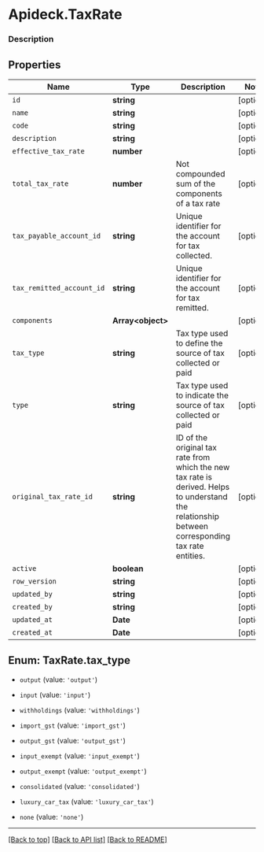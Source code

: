 # Apideck.TaxRate

### Description

## Properties
Name | Type | Description | Notes
------------ | ------------- | ------------- | -------------
`id` | **string** |  | [optional] 
`name` | **string** |  | [optional] 
`code` | **string** |  | [optional] 
`description` | **string** |  | [optional] 
`effective_tax_rate` | **number** |  | [optional] 
`total_tax_rate` | **number** | Not compounded sum of the components of a tax rate | [optional] 
`tax_payable_account_id` | **string** | Unique identifier for the account for tax collected. | [optional] 
`tax_remitted_account_id` | **string** | Unique identifier for the account for tax remitted. | [optional] 
`components` | **Array&lt;object&gt;** |  | [optional] 
`tax_type` | **string** | Tax type used to define the source of tax collected or paid | [optional] 
`type` | **string** | Tax type used to indicate the source of tax collected or paid | [optional] 
`original_tax_rate_id` | **string** | ID of the original tax rate from which the new tax rate is derived. Helps to understand the relationship between corresponding tax rate entities. | [optional] 
`active` | **boolean** |  | [optional] 
`row_version` | **string** |  | [optional] 
`updated_by` | **string** |  | [optional] 
`created_by` | **string** |  | [optional] 
`updated_at` | **Date** |  | [optional] 
`created_at` | **Date** |  | [optional] 





<a name="TaxRateTaxType"></a>
## Enum: TaxRate.tax_type


* `output` (value: `'output'`)

* `input` (value: `'input'`)

* `withholdings` (value: `'withholdings'`)

* `import_gst` (value: `'import_gst'`)

* `output_gst` (value: `'output_gst'`)

* `input_exempt` (value: `'input_exempt'`)

* `output_exempt` (value: `'output_exempt'`)

* `consolidated` (value: `'consolidated'`)

* `luxury_car_tax` (value: `'luxury_car_tax'`)

* `none` (value: `'none'`)




---

[[Back to top]](#) [[Back to API list]](../../../../README.md#documentation-for-api-endpoints) [[Back to README]](../../../../README.md)


